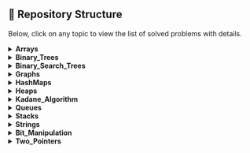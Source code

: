 ## 📁 Repository Structure

Below, click on any topic to view the list of solved problems with details.

<details>
<summary><strong>Arrays</strong></summary>

| S.No | Title | Link | Platform | Time | Space |
|---|---|---|---|---|---|
| 1 | Lucky Number in a Matrix | [Link](https://leetcode.com/problems/lucky-numbers-in-a-matrix/) | LeetCode | O(m * n) | O(m + n) |
| 2 | Subsets II | [Link](https://leetcode.com/problems/subsets-ii/) | LeetCode | O(n^2 log n) | O(n^2) |
| 3 | Range Sum of Sorted Subarray Sums | [Link](https://leetcode.com/problems/range-sum-of-sorted-subarray-sums) | LeetCode | O(n^2 log n) | O(n^2) |
| 4 | Broken Calculator | [Link](https://leetcode.com/problems/broken-calculator/) | LeetCode | O(log(target/startValue)) | O(1) |
| 5 | Maximum Ice Cream Bars | [Link](https://leetcode.com/problems/maximum-ice-cream-bars/description/) | LeetCode | O(n log n) | O(1) |
| 6 | Remove Element | [Link](https://leetcode.com/problems/remove-element/) | LeetCode | O(n) | O(1) |
| 7 | Remove Duplicates from Sorted Array | [Link](https://leetcode.com/problems/remove-duplicates-from-sorted-array/) | LeetCode | O(n log n) | O(1) |
| 8 | Non-overlapping Intervals | [Link](https://leetcode.com/problems/non-overlapping-intervals/) | LeetCode | O(n log n) | O(1) |
| 9 | Remove Duplicates from Sorted Array II | [Link](https://leetcode.com/problems/remove-duplicates-from-sorted-array-ii/) | LeetCode | O(n) | O(1) |
| 10 | Valid Split of an Array | [Link](https://leetcode.com/problems/number-of-ways-to-split-array/) | LeetCode | O(n) | O(1) |
| 11 | Combinations | [Link](https://leetcode.com/problems/combinations/) | LeetCode | O(n! / (k! * (n - k)!)) | O(k) |
| 12 | Happy Number | [Link](https://leetcode.com/problems/happy-number/) | LeetCode | O(log n) | O(1) |
| 13 | Merge Intervals | [Link](https://leetcode.com/problems/merge-intervals/) | LeetCode | O(n log n) | O(n) |
| 14 | Merge Sorted Array | [Link](https://leetcode.com/problems/merge-sorted-array/) | LeetCode | O((m + n) log(m + n)) | O(1) |
| 15 | Minimum Add to Make Parentheses Valid | [Link](https://leetcode.com/problems/minimum-add-to-make-parentheses-valid/) | LeetCode | O(n) | O(n) |
| 16 | Height Checker | [Link](https://leetcode.com/problems/height-checker/) | LeetCode | O(n log n) | O(n) |
| 17 | Rotate Array | [Link](https://leetcode.com/problems/rotate-array/) | LeetCode | O(n) | O(1) |
| 18 | Maximum Element After Decrementing And Rearranging | [Link](https://leetcode.com/problems/maximum-element-after-decreasing-and-rearranging/) | LeetCode | O(n log n) | O(1) |
| 19 | Check If N and Its Double Exist | [Link](https://leetcode.com/problems/check-if-n-and-its-double-exist/) | LeetCode | O(n^2) | O(1) |
| 20 | Palindrome Number | [Link](https://leetcode.com/problems/palindrome-number/) | LeetCode | O(log n) | O(1) |
| 21 | Combination Sum | [Link](https://leetcode.com/problems/combination-sum/) | LeetCode | O(2^n) | O(k) |
| 22 | Reverse Integer | [Link](https://leetcode.com/problems/reverse-integer/) | LeetCode | O(log n) | O(1) |
| 23 | Sqrt(x) | [Link](https://leetcode.com/problems/sqrtx/) | LeetCode | O(log x) | O(1) |
| 24 | Majority Element | [Link](https://leetcode.com/problems/majority-element/) | LeetCode | O(n) | O(1) |
| 25 | Buy and Sell Stock | [Link](https://leetcode.com/problems/best-time-to-buy-and-sell-stock/) | LeetCode | O(n) | O(1) |

</details>

<details>
<summary><strong>Binary_Trees</strong></summary>

_No problems yet._

</details>

<details>
<summary><strong>Binary_Search_Trees</strong></summary>

_No problems yet._

</details>

<details>
<summary><strong>Graphs</strong></summary>

_No problems yet._

</details>

<details>
<summary><strong>HashMaps</strong></summary>

_No problems yet._

</details>

<details>
<summary><strong>Heaps</strong></summary>

| S.No | Title | Link | Platform | Time | Space |
|---|---|---|---|---|---|
| 1 | Last Stone Weight | [Link](https://leetcode.com/problems/last-stone-weight/description/) | LeetCode | O(N log N) | O(N) for the priority queue |
| 2 | Top K Frequent Elements | [Link](https://leetcode.com/problems/top-k-frequent-elements/description/) | LeetCode | O(N log K) | O(K) for the priority queue |
| 3 | Take Gifts From the Richest Pile | [Link](https://leetcode.com/problems/take-gifts-from-the-richest-pile/) | LeetCode | O(k log N) where N is the number of gifts | O(N) for the priority queue |

</details>

<details>
<summary><strong>Kadane_Algorithm</strong></summary>

| S.No | Title | Link | Platform | Time | Space |
|---|---|---|---|---|---|
| 1 | Maximum Sum Circular Subarray | [Link](https://leetcode.com/problems/maximum-sum-circular-subarray/) | LeetCode | O(n) | O(1) |

</details>

<details>
<summary><strong>Queues</strong></summary>

| S.No | Title | Link | Platform | Time | Space |
|---|---|---|---|---|---|
| 1 | Implement Stack using Queues | [Link](https://leetcode.com/problems/implement-stack-using-queues/) | LeetCode |  |  |

</details>

<details>
<summary><strong>Stacks</strong></summary>

_No problems yet._

</details>

<details>
<summary><strong>Strings</strong></summary>

| S.No | Title | Link | Platform | Time | Space |
|---|---|---|---|---|---|
| 1 | Kth Character in String Game I | [Link](https://leetcode.com/problems/find-the-k-th-character-in-string-game-i) | LeetCode |  |  |
| 2 | Break a Palindrome | [Link](https://leetcode.com/problems/break-a-palindrome/) | LeetCode | O(n) | O(n) |
| 3 | Valid Word | [Link](https://leetcode.com/problems/valid-word/) | LeetCode |  |  |
| 4 | Palindrome Partioning | [Link](https://leetcode.com/problems/palindrome-partitioning/) | LeetCode |  |  |
| 5 | Letter Combinations of Phone Number | [Link](https://leetcode.com/problems/letter-combinations-of-a-phone-number/) | LeetCode |  |  |
| 6 | : Isomorphic Strings | [Link](https://leetcode.com/problems/isomorphic-strings/) | LeetCode |  |  |

</details>

<details>
<summary><strong>Bit_Manipulation</strong></summary>

| S.No | Title | Link | Platform | Time | Space |
|---|---|---|---|---|---|
| 1 | Power of Two | [Link](https://leetcode.com/problems/power-of-two/) | LeetCode | O(1) | O(1) |
| 2 | Max Consecutive Ones | [Link](https://leetcode.com/problems/max-consecutive-ones/) | LeetCode |  |  |
| 3 | Counting Bits | [Link](https://leetcode.com/problems/counting-bits/) | LeetCode | O(n) | O(n) |
| 4 | Minimum Bit Flips to Convert Number | [Link](https://leetcode.com/problems/minimum-bit-flips-to-convert-number/) | LeetCode |  |  |
| 5 | Single Number | [Link](https://leetcode.com/problems/single-number/) | LeetCode | O(n) | O(1) |
| 6 | Add Binary | [Link](https://leetcode.com/problems/add-binary/) | LeetCode |  |  |
| 7 | Number of 1 Bits | [Link](https://leetcode.com/problems/number-of-1-bits/) | LeetCode | O(log n) | O(1) |

</details>

<details>
<summary><strong>Two_Pointers</strong></summary>

| S.No | Title | Link | Platform | Time | Space |
|---|---|---|---|---|---|
| 1 | Valid Palindrome | [Link](https://leetcode.com/problems/valid-palindrome/) | LeetCode |  |  |
| 2 | Bag of Tokens | [Link](https://leetcode.com/problems/bag-of-tokens/) | LeetCode | O(n log n) | O(1) |
| 3 | : Longest Substring Without Repeating Characters | [Link](https://leetcode.com/problems/longest-substring-without-repeating-characters) | LeetCode |  |  |
| 4 | : Number of Substrings Containing All Three Characters | [Link](https://leetcode.com/problems/number-of-substrings-containing-all-three-characters/) | LeetCode |  |  |
| 5 | Minimum Size Subarray Sum | [Link](https://leetcode.com/problems/minimum-size-subarray-sum/) | LeetCode |  |  |
| 6 | Longest Consecutive Sequence | [Link](https://leetcode.com/problems/longest-consecutive-sequence/) | LeetCode |  |  |
| 7 | Length of Longest Subarray with at most K Frequency | [Link](https://leetcode.com/problems/length-of-longest-subarray-with-at-most-k-frequency) | LeetCode |  |  |
| 8 | Subarray Product Less Than K | [Link](https://leetcode.com/problems/subarray-product-less-than-k/) | LeetCode |  |  |
| 9 | Two Sum II - Input array is sorted | [Link](https://leetcode.com/problems/two-sum-ii-input-array-is-sorted) | LeetCode | O(n) | O(1) |
| 10 | Boats to Save People | [Link](https://leetcode.com/problems/boats-to-save-people/) | LeetCode | O(n log n) | O(1) |
| 11 | Koko Eating Bananas | [Link](https://leetcode.com/problems/koko-eating-bananas/) | LeetCode |  |  |
| 12 | Minimum Number of Days to Make m Bouquets | [Link](https://leetcode.com/problems/minimum-number-of-days-to-make-m-bouquets/) | LeetCode |  |  |

</details>
